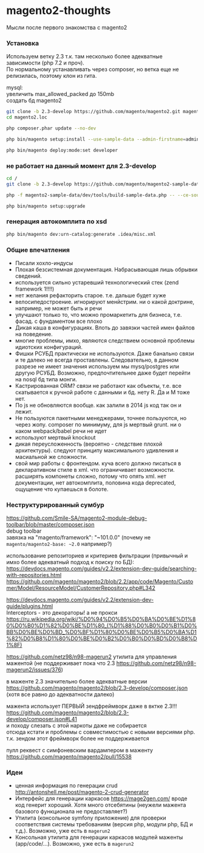 # magento2-thoughts
Мысли после первого знакомства с magento2

### Установка

Используем ветку 2.3 т.к. там несколько более адекватные зависимости (php 7.2 и проч).  
По нормальному устанавливать через composer, но ветка еще не релизилась, поэтому клон из гита.  

mysql:  
увеличить max_allowed_packed до 150mb  
создать бд magento2  

```bash
git clone -b 2.3-develop https://github.com/magento/magento2.git magento2.loc
cd magento2.loc

php composer.phar update --no-dev

php bin/magento setup:install --use-sample-data --admin-firstname=admin --admin-lastname=admin --admin-email=email@admin.admin --admin-user=admin --admin-password=admin123 --cleanup-database --base-url=http://magento2.loc/ --db-host=localhost --db-name=magento2 --db-user=root --db-password=

php bin/magento deploy:mode:set developer
```

### не работает на данный момент для 2.3-develop
```bash
cd /
git clone -b 2.3-develop https://github.com/magento/magento2-sample-data.git magento2-sample-data

php -f magento2-sample-data/dev/tools/build-sample-data.php -- --ce-source="s:\OpenServer\domains\magento2.loc"

php bin/magento setup:upgrade
```

### генерация автокомплита по xsd
```bash
php bin/magento dev:urn-catalog:generate .idea/misc.xml
```


### Общие впечатления
- Писали хохло-индусы
- Плохая безсистемная документация. Набрасывающая лишь обрывки сведений.
- используется сильно устаревший технологический стек (zend framework 1!!!!)
- нет желания рефакторить старое. т.е. дальше будет хуже
- велосипедостроение. игнорируют менйстрим. ни о какой доктрине, например, не может быть и речи
- улучшают только то, что можно промаркетить для бизнеса, т.е. фасад. с фундаментом все плохо
- Дикая каша в конфигурациях. Влоть до завязки частей имен файлов на поведение.
- многие проблемы, имхо, являются следствием основной проблемы идиотских конфигураций.
- Фишки РСУБД практически не используются. Даже банально связи и те далеко не всегда проставлены. Следовательно, в данном разрезе не имеет значения используем мы mysq/postgres или другую РСУБД. Возможно, предпочтительнее даже будет перейти на nosql бд типа монги.
- Кастрированная ORM? связи не работают как объекты, т.е. все скатывается к ручной работе с данными и бд. нету R. Да и M тоже нет.
- По js не обновляются вообще. как залили в 2014 js код так он и лежит.
- Не пользуются пакетными менеджерами, точнее пользуются, но через жопу. composer по минимуму, для js мертвый grunt. ни о каком webpack/babel речи не идет
- используют мертвый knockout
- дикая переусложенность (вероятно - следствие плохой архитектуры). следуют принципу максимального удивления и масиальной же сложности.
- свой мир работы с фронтендом. куча всего должно писаться в декларативном стиле в xml. что ограничивает возможности. расширять компонеты сложно, потому что опять xml. нет документации, нет автокомплита, половина кода deprecated, ощущение что купаешься в болоте.


### Неструктурированный сумбур

https://github.com/Smile-SA/magento2-module-debug-toolbar/blob/master/composer.json  
debug toolbar  
завязка на "magento/framework": "~101.0.0"  (почему не `magento/magento2-base: ~2.0` например?)

использование репозиториев и критериев фильтрации (привычный и имхо более адекватный подход к поиску по БД):  
https://devdocs.magento.com/guides/v2.2/extension-dev-guide/searching-with-repositories.html  
https://github.com/magento/magento2/blob/2.2/app/code/Magento/Customer/Model/ResourceModel/CustomerRepository.php#L342  

https://devdocs.magento.com/guides/v2.2/extension-dev-guide/plugins.html  
Interceptors - это декораторы! а не прокси https://ru.wikipedia.org/wiki/%D0%94%D0%B5%D0%BA%D0%BE%D1%80%D0%B0%D1%82%D0%BE%D1%80_(%D1%88%D0%B0%D0%B1%D0%BB%D0%BE%D0%BD_%D0%BF%D1%80%D0%BE%D0%B5%D0%BA%D1%82%D0%B8%D1%80%D0%BE%D0%B2%D0%B0%D0%BD%D0%B8%D1%8F)  

https://github.com/netz98/n98-magerun2 утилита для управления мажентой (не поддерживает пока что 2.3 https://github.com/netz98/n98-magerun2/issues/376)  

в маженте 2.3 значительно более адекватные версии https://github.com/magento/magento2/blob/2.3-develop/composer.json (хотя все равно до адекватности далеко)  

мажента использует ПЕРВЫЙ зендфреймворк даже в вктке 2.3!!! https://github.com/magento/magento2/blob/2.3-develop/composer.json#L41  
и походу слезать с этой наркоты даже не собирается  
отсюда кстати и проблемы с совместимостью с новыми версиями php. т.к. зендом этот фреймворк более не поддерживается  

пулл реквест с симфоневским вардампером в маженту https://github.com/magento/magento2/pull/15538  


### Идеи
- ценная информация по генерации crud http://antonshell.me/post/magento-2-crud-generator
- Интерфейс для генерации каркасов https://mage2gen.com/ вроде код генерит хороший. Хотя много отсебятины (неужели мажента базового функционала не предоставляет?)
- Утилита (консольное symfony приложение) для проверки соответствия системы требованиям (версия php, модули php, БД и т.д.). Возможно, уже есть в `magerun2`
- Консольная утилита для генерации каркасов модулей маженты (app/code/...). Возможно, уже есть в `magerun2`
